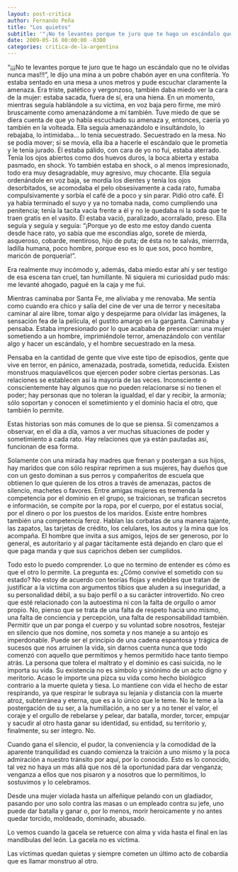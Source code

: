 ```yaml
---
layout: post-critica
author: Fernando Peña
title: "Los quietos"
subtitle: '"¡No te levantes porque te juro que te hago un escándalo que no te olvidas nunca mas!", le dijo una mina a un pobre chabón en una confitería.'
date: 2009-05-16 00:00:00 -0300
categories: critica-de-la-argentina
---
```

“¡¡¡No te levantes porque te juro que te hago un escándalo que no te olvidas nunca mas!!!”, le dijo una mina a un pobre chabón ayer en una confitería. Yo estaba sentado en una mesa a unos metros y pude escuchar claramente la amenaza. Era triste, patético y vergonzoso, también daba miedo ver la cara de la mujer: estaba sacada, fuera de sí, era una hiena. En un momento, mientras seguía hablándole a su víctima, en voz baja pero firme, me miró bruscamente como amenazándome a mí también. Tuve miedo de que se diera cuenta de que yo había escuchado su amenaza y, entonces, caería yo también en la volteada. Ella seguía amenazándolo e insultándolo, lo rebajaba, lo intimidaba… lo tenía secuestrado. Secuestrado en la mesa. No se podía mover; si se movía, ella iba a hacerle el escándalo que le prometía y le tenía jurado. Él estaba pálido, con cara de yo no fui, estaba aterrado. Tenía los ojos abiertos como dos huevos duros, la boca abierta y estaba pasmado, en shock. Yo también estaba en shock, o al menos impresionado, todo era muy desagradable, muy agresivo, muy chocante. Ella seguía ordenándole en voz baja, se mordía los dientes y tenía los ojos desorbitados, se acomodaba el pelo obsesivamente a cada rato, fumaba compulsivamente y sorbía el café de a poco y sin parar. Pidió otro café. Él ya había terminado el suyo y ya no tomaba nada, como cumpliendo una penitencia; tenía la tacita vacía frente a él y no le quedaba ni la soda que te traen gratis en el vasito. Él estaba vació, paralizado, acorralado, preso. Ella seguía y seguía y seguía: “¡Porque yo de esto me estoy dando cuenta desde hace rato, yo sabía que me escondías algo, sorete de mierda, asqueroso, cobarde, mentiroso, hijo de puta; de ésta no te salvás, mierrrda, ladilla humana, poco hombre, porque eso es lo que sos, poco hombre, maricón de porquería!”.

Era realmente muy incómodo y, además, daba miedo estar ahí y ser testigo de esa escena tan cruel, tan humillante. Ni siquiera mi curiosidad pudo más: me levanté ahogado, pagué en la caja y me fui.

Mientras caminaba por Santa Fe, me aliviaba y me renovaba. Me sentía como cuando era chico y salía del cine de ver una de terror y necesitaba caminar al aire libre, tomar algo y despejarme para olvidar las imágenes, la sensación fea de la película, el gustito amargo en la garganta. Caminaba y pensaba. Estaba impresionado por lo que acababa de presenciar: una mujer sometiendo a un hombre, imprimiéndole terror, amenazándolo con ventilar algo y hacer un escándalo, y el hombre secuestrado en la mesa.

Pensaba en la cantidad de gente que vive este tipo de episodios, gente que vive en terror, en pánico, amenazada, postrada, sometida, reducida. Existen monstruos maquiavélicos que ejercen poder sobre ciertas personas. Las relaciones se establecen así la mayoría de las veces. Inconsciente o conscientemente hay algunos que no pueden relacionarse si no tienen el poder; hay personas que no toleran la igualdad, el dar y recibir, la armonía; sólo soportan y conocen el sometimiento y el dominio hacia el otro, que también lo permite.

Estas historias son más comunes de lo que se piensa. Si comenzamos a observar, en el día a día, vamos a ver muchas situaciones de poder y sometimiento a cada rato. Hay relaciones que ya están pautadas así, funcionan de esa forma.

Solamente con una mirada hay madres que frenan y postergan a sus hijos, hay maridos que con sólo respirar reprimen a sus mujeres, hay dueños que con un gesto dominan a sus perros y compañeritos de escuela que obtienen lo que quieren de los otros a través de amenazas, pactos de silencio, machetes o favores. Entre amigas mujeres es tremenda la competencia por el dominio en el grupo, se traicionan, se trafican secretos e información, se compite por la ropa, por el cuerpo, por el estatus social, por el dinero o por los puestos de los maridos. Existe entre hombres también una competencia feroz. Hablan las corbatas de una manera tajante, las zapatos, las tarjetas de crédito, los celulares, los autos y la mina que los acompaña. El hombre que invita a sus amigos, lejos de ser generoso, por lo general, es autoritario y al pagar tácitamente está dejando en claro que el que paga manda y que sus caprichos deben ser cumplidos.

Todo esto lo puedo comprender. Lo que no termino de entender es cómo es que el otro lo permite. La pregunta es: ¿Cómo convive el sometido con su estado? No estoy de acuerdo con teorías flojas y endebles que tratan de justificar a la víctima con argumentos tibios que aluden a su inseguridad, a su personalidad débil, a su bajo perfil o a su carácter introvertido. No creo que esté relacionado con la autoestima ni con la falta de orgullo o amor propio. No, pienso que se trata de una falta de respeto hacia uno mismo, una falta de conciencia y percepción, una falta de responsabilidad también. Permitir que un par ponga el cuerpo y su voluntad sobre nosotros, festejar en silencio que nos domine, nos someta y nos maneje a su antojo es imperdonable. Puede ser el principio de una cadena espantosa y trágica de sucesos que nos arruinen la vida, sin darnos cuenta nunca que todo comenzó con aquello que permitimos y hemos permitido hace tanto tiempo atrás. La persona que tolera el maltrato y el dominio es casi suicida, no le importa su vida. Su existencia no es símbolo y sinónimo de un acto digno y meritorio. Acaso le importe una pizca su vida como hecho biológico contrario a la muerte quieta y tiesa. Lo mantiene con vida el hecho de estar respirando, ya que respirar le subraya su lejanía y distancia con la muerte atroz, subterránea y eterna, que es a lo único que le teme. No le teme a la postergación de su ser, a la humillación, a no ser y a no tener el valor, el coraje y el orgullo de rebelarse y pelear, dar batalla, morder, torcer, empujar y sacudir al otro hasta ganar su identidad, su entidad, su territorio y, finalmente, su ser íntegro. No.

Cuando gana el silencio, el pudor, la conveniencia y la comodidad de la aparente tranquilidad es cuando comienza la traición a uno mismo y la poca admiración a nuestro tránsito por aquí, por lo conocido. Esto es lo conocido, tal vez no haya un más allá que nos dé la oportunidad para dar venganza; venganza a ellos que nos pisaron y a nosotros que lo permitimos, lo sostuvimos y lo celebramos.

Desde una mujer violada hasta un alfeñique pelando con un gladiador, pasando por uno solo contra las masas o un empleado contra su jefe, uno puede dar batalla y ganar o, por lo menos, morir heroicamente y no antes quedar torcido, moldeado, dominado, abusado.

Lo vemos cuando la gacela se retuerce con alma y vida hasta el final en las mandíbulas del león. La gacela no es víctima.

Las víctimas quedan quietas y siempre cometen un último acto de cobardía que es llamar monstruo al otro.
